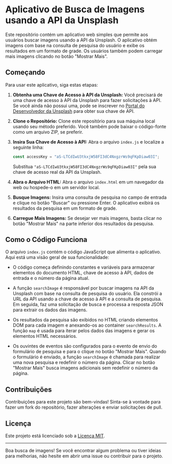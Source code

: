 # Aplicativo de Busca de Imagens usando a API da Unsplash

Este repositório contém um aplicativo web simples que permite aos usuários buscar imagens usando a API da Unsplash. O aplicativo obtém imagens com base na consulta de pesquisa do usuário e exibe os resultados em um formato de grade. Os usuários também podem carregar mais imagens clicando no botão "Mostrar Mais".

## Começando

Para usar este aplicativo, siga estas etapas:

1. **Obtenha uma Chave de Acesso à API da Unsplash:**
   Você precisará de uma chave de acesso à API da Unsplash para fazer solicitações à API. Se você ainda não possui uma, pode se inscrever no [Portal do Desenvolvedor da Unsplash](https://unsplash.com/developers) para obter sua chave de API.

2. **Clone o Repositório:**
   Clone este repositório para sua máquina local usando seu método preferido. Você também pode baixar o código-fonte como um arquivo ZIP, se preferir.

3. **Insira Sua Chave de Acesso à API:**
   Abra o arquivo `index.js` e localize a seguinte linha:
   ```javascript
   const accessKey = "aS-LTCdIwU3tkxjW58FI3dC4NxgzrWs9qFKpDiaw03I";
   ```
   Substitua `"aS-LTCdIwU3tkxjW58FI3dC4NxgzrWs9qFKpDiaw03I"` pela sua chave de acesso real da API da Unsplash.

4. **Abra o Arquivo HTML:**
   Abra o arquivo `index.html` em um navegador da web ou hospede-o em um servidor local.

5. **Busque Imagens:**
   Insira uma consulta de pesquisa no campo de entrada e clique no botão "Buscar" ou pressione Enter. O aplicativo exibirá os resultados da pesquisa em um formato de grade.

6. **Carregue Mais Imagens:**
   Se desejar ver mais imagens, basta clicar no botão "Mostrar Mais" na parte inferior dos resultados da pesquisa.

## Como o Código Funciona

O arquivo `index.js` contém o código JavaScript que alimenta o aplicativo. Aqui está uma visão geral de sua funcionalidade:

- O código começa definindo constantes e variáveis para armazenar elementos do documento HTML, chave de acesso à API, dados de entrada e o número da página atual.

- A função `searchImage` é responsável por buscar imagens na API da Unsplash com base na consulta de pesquisa do usuário. Ela constrói a URL da API usando a chave de acesso à API e a consulta de pesquisa. Em seguida, faz uma solicitação de busca e processa a resposta JSON para extrair os dados das imagens.

- Os resultados da pesquisa são exibidos no HTML criando elementos DOM para cada imagem e anexando-os ao container `searchResults`. A função `map` é usada para iterar pelos dados das imagens e gerar os elementos HTML necessários.

- Os ouvintes de eventos são configurados para o evento de envio do formulário de pesquisa e para o clique no botão "Mostrar Mais". Quando o formulário é enviado, a função `searchImage` é chamada para realizar uma nova pesquisa e redefinir o número da página. Clicar no botão "Mostrar Mais" busca imagens adicionais sem redefinir o número da página.

## Contribuições

Contribuições para este projeto são bem-vindas! Sinta-se à vontade para fazer um fork do repositório, fazer alterações e enviar solicitações de pull.

## Licença

Este projeto está licenciado sob a [Licença MIT](LICENSE).

---

Boa busca de imagens! Se você encontrar algum problema ou tiver ideias para melhorias, não hesite em abrir uma issue ou contribuir para o projeto.
